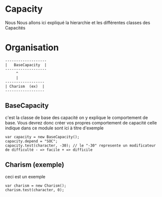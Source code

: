 Capacity
==========

Nous Nous allons ici expliqué la hierarchie et les différentes classes des Capacités

Organisation
=============

```
-------------------
|   BaseCapacity  |
-------------------
     ^
     |
------------------
| Charism  (ex)  |
------------------
```

BaseCapacity
----------------

c'est la classe de base des capacité on y explique le comportement de base.
Vous devrez donc créer vos propres comportement de capacité celle indique dans 
ce module sont ici à titre d'exemple

```
var capacity = new BaseCapacity();
capacity.depend = "SOC";
capacity.test(character, -30); // le "-30" represente un modificateur de difficulté - => facile + => difficile
```

Charism (exemple)
------------------

ceci est un exemple

```
var charism = new Charism();
charism.test(character, 0);
```